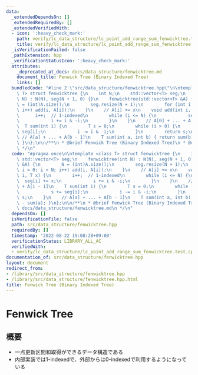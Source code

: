 ```yaml
---
data:
  _extendedDependsOn: []
  _extendedRequiredBy: []
  _extendedVerifiedWith:
  - icon: ':heavy_check_mark:'
    path: verify/lc_data_structure/lc_point_add_range_sum_fenwicktree.test.cpp
    title: verify/lc_data_structure/lc_point_add_range_sum_fenwicktree.test.cpp
  _isVerificationFailed: false
  _pathExtension: hpp
  _verificationStatusIcon: ':heavy_check_mark:'
  attributes:
    _deprecated_at_docs: docs/data_structure/fenwicktree.md
    document_title: Fenwick Tree (Binary Indexed Tree)
    links: []
  bundledCode: "#line 2 \"src/data_structure/fenwicktree.hpp\"\n\ntemplate <class\
    \ T> struct fenwicktree {\n    int N;\n    std::vector<T> seg;\n    fenwicktree(int\
    \ N) : N(N), seg(N + 1, 0) {}\n    fenwicktree(std::vector<T> &A) {\n        N\
    \ = (int)A.size();\n        seg.resize(N + 1);\n        for (int i = 0; i < N;\
    \ i++) add(i, A[i]);\n    }\n    // A[i] += x\n    void add(int i, T x) {\n  \
    \      i++;  // 1-indexed\n        while (i <= N) {\n            seg[i] += x;\n\
    \            i += i & -i;\n        }\n    }\n    // A[0] + ... + A[i - 1]\n  \
    \  T sum(int i) {\n        T s = 0;\n        while (i > 0) {\n            s +=\
    \ seg[i];\n            i -= i & -i;\n        }\n        return s;\n    }\n   \
    \ // A[a] + ... + A[b - 1]\n    T sum(int a, int b) { return sum(b) - sum(a);\
    \ }\n};\n\n/**\n * @brief Fenwick Tree (Binary Indexed Tree)\n * @docs docs/data_structure/fenwicktree.md\n\
    \ */\n"
  code: "#pragma once\n\ntemplate <class T> struct fenwicktree {\n    int N;\n   \
    \ std::vector<T> seg;\n    fenwicktree(int N) : N(N), seg(N + 1, 0) {}\n    fenwicktree(std::vector<T>\
    \ &A) {\n        N = (int)A.size();\n        seg.resize(N + 1);\n        for (int\
    \ i = 0; i < N; i++) add(i, A[i]);\n    }\n    // A[i] += x\n    void add(int\
    \ i, T x) {\n        i++;  // 1-indexed\n        while (i <= N) {\n          \
    \  seg[i] += x;\n            i += i & -i;\n        }\n    }\n    // A[0] + ...\
    \ + A[i - 1]\n    T sum(int i) {\n        T s = 0;\n        while (i > 0) {\n\
    \            s += seg[i];\n            i -= i & -i;\n        }\n        return\
    \ s;\n    }\n    // A[a] + ... + A[b - 1]\n    T sum(int a, int b) { return sum(b)\
    \ - sum(a); }\n};\n\n/**\n * @brief Fenwick Tree (Binary Indexed Tree)\n * @docs\
    \ docs/data_structure/fenwicktree.md\n */\n"
  dependsOn: []
  isVerificationFile: false
  path: src/data_structure/fenwicktree.hpp
  requiredBy: []
  timestamp: '2022-08-22 19:08:28+09:00'
  verificationStatus: LIBRARY_ALL_AC
  verifiedWith:
  - verify/lc_data_structure/lc_point_add_range_sum_fenwicktree.test.cpp
documentation_of: src/data_structure/fenwicktree.hpp
layout: document
redirect_from:
- /library/src/data_structure/fenwicktree.hpp
- /library/src/data_structure/fenwicktree.hpp.html
title: Fenwick Tree (Binary Indexed Tree)
---
```

# Fenwick Tree

## 概要
- 一点更新区間和取得ができるデータ構造である
- 内部実装では1-indexedで、外部からは0-indexedで利用するようになっている

